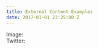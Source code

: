 ```yaml
---
title: External Content Examples
date: 2017-01-01 23:25:00 Z
---
```



<div>
Image:
<amp-img src="http://i.imgur.com/yLPILpx.png" width="264" height="96" layout="responsive"></amp-img>
</div>


<div>
Twitter:
<amp-twitter width="390" height="50"
    layout="responsive"
    data-tweetid="638793490521001985">
</amp-twitter>
</div>